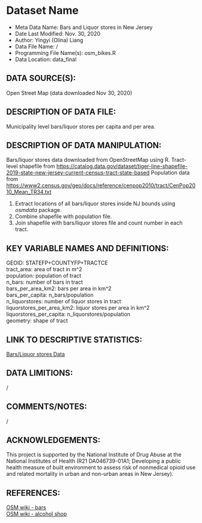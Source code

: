 
# Dataset Name # 

- Meta Data Name: Bars and Liquor stores in New Jersey
- Date Last Modified: Nov. 30, 2020
- Author: Yingyi (Olina) Liang
- Data File Name: /
- Programming File Name(s): osm_bikes.R
- Data Location: data_final

## DATA SOURCE(S):
Open Street Map (data downloaded Nov 30, 2020)

## DESCRIPTION OF DATA FILE: 
Municipality level bars/liquor stores per capita and per area.

## DESCRIPTION OF DATA MANIPULATION:
Bars/liquor stores data downloaded from OpenStreetMap using R. 
Tract-level shapefile from https://catalog.data.gov/dataset/tiger-line-shapefile-2019-state-new-jersey-current-census-tract-state-based
Population data from https://www2.census.gov/geo/docs/reference/cenpop2010/tract/CenPop2010_Mean_TR34.txt
1. Extract locations of all bars/liquor stores inside NJ bounds using *osmdata* package.
2. Combine shapefile with population file.
3. Join shapefile with bars/liquor stores file and count number in each tract.

## KEY VARIABLE NAMES AND DEFINITIONS:
GEOID: STATEFP+COUNTYFP+TRACTCE <br />
tract_area: area of tract in m^2<br />
population: population of tract<br />
n_bars: number of bars in tract<br />
bars_per_area_km2: bars per area in km^2<br />
bars_per_capita: n_bars/population<br />
n_liquorstores: number of liquor stores in tract<br />
liquorstores_per_area_km2: liquor stores per area in km^2<br />
liquorstores_per_capita: n_liquorstores/population<br />
geometry: shape of tract

## LINK TO DESCRIPTIVE STATISTICS:
 [Bars/Liquor stores Data](data_in_progress/nj_bars_liquorstores_sum.geojson)

## DATA LIMITIONS:
/

## COMMENTS/NOTES:  
/

## ACKNOWLEDGEMENTS:  
This project is supported by the National Institute of Drug Abuse at the National Institutes of Health (R21 DA046739-01A1; Developing a public health measure of built environment to assess risk of nonmedical opioid use and related mortality in urban and non-urban areas in New Jersey). 

## REFERENCES:
[OSM wiki - bars](https://wiki.openstreetmap.org/wiki/Tag:amenity%3Dbar) <br>
[OSM wiki - alcohol shop](https://wiki.openstreetmap.org/wiki/Tag:shop%3Dalcohol)

